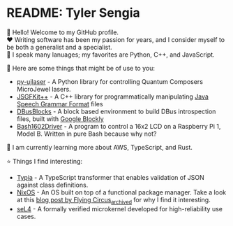# README: Tyler Sengia
:wave: Hello! Welcome to my GitHub profile.  
:heart: Writing software has been my passion for years, and I consider myself to be both a generalist and a specialist.  
:pencil: I speak many lanuages; my favorites are Python, C++, and JavaScript.  

:running: Here are some things that might be of use to you:
- [py-ujlaser](https://github.com/Student-Space-Programs-Laboratory/py-ujlaser) - A Python library for controlling Quantum Composers MicroJewel lasers.
- [JSGFKit++](https://github.com/tsengia/JSGFKit_Plus_Plus) - A C++ library for programmatically manipulating [Java Speech Grammar Format](https://www.w3.org/TR/2000/NOTE-jsgf-20000605/) files
- [DBusBlocks](https://github.com/tsengia/DBusBlocks) - A block based environment to build DBus introspection files, built with [Google Blockly](https://developers.google.com/blockly/)
- [Bash1602Driver](https://github.com/tsengia/Bash1602Driver) - A program to control a 16x2 LCD on a Raspberry Pi 1, Model B. Written in pure Bash because why not?

:book: I am currently learning more about AWS, TypeScript, and Rust.

:star: Things I find interesting:
- [Typia](https://typia.io/) - A TypeScript transformer that enables validation of JSON against class definitions.
- [NixOS](https://nixos.org/) - An OS built on top of a functional package manager. Take a look at this [blog post by Flying Circus](https://flyingcircus.io/blog/thoughts-on-systems-management-methods/)<sub>[archived](https://web.archive.org/web/20230705043418/https://flyingcircus.io/blog/thoughts-on-systems-management-methods/)</sub> for why I find it interesting.
- [seL4](https://sel4.systems/) - A formally verified microkernel developed for high-reliability use cases.
